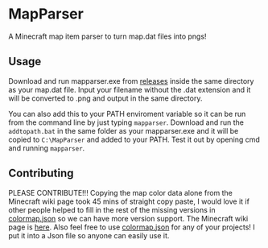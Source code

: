 # MapParser

A Minecraft map item parser to turn map.dat files into pngs!

## Usage

Download and run mapparser.exe from [releases](/releases) inside the same directory as your map.dat file. Input your filename without the .dat extension and it will be converted to .png and output in the same directory.

You can also add this to your PATH enviroment variable so it can be run from the command line by just typing `mapparser`. Download and run the `addtopath.bat` in the same folder as your mapparser.exe and it will be copied to `C:\MapParser` and added to your PATH. Test it out by opening cmd and running `mapparser`.

## Contributing

PLEASE CONTRIBUTE!!! Copying the map color data alone from the Minecraft wiki page took 45 mins of straight copy paste, I would love it if other people helped to fill in the rest of the missing versions in [colormap.json](/blob/main/colormap.json) so we can have more version support. The Minecraft wiki page is [here](https://minecraft.wiki/w/Map_item_format). Also feel free to use [colormap.json](/blob/main/colormap.json) for any of your projects! I put it into a Json file so anyone can easily use it.
